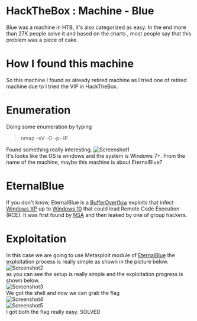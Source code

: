 # HackTheBox : Machine - Blue
Blue was a machine in HTB, it's also categorized as easy. In the end more than 27K people solve it and based on the charts , most people say that this problem was a piece of cake.
# How I found this machine
So this machine I found as already retired machine as I tried one of retired machine due to I tried the VIP in HackTheBox.
# Enumeration
Doing some enumeration by typing
> nmap -sV -O -p- IP
> 
Found something really interesting.
![Screenshot1](https://i.imgur.com/dB3sd4f.png)\
It's looks like the OS is windows and the system is Windows 7+. From the name of the machine, maybe this machine is about EternalBlue?
# EternalBlue
If you don't know, EternalBlue is a [BufferOverflow](https://en.wikipedia.org/wiki/Buffer_overflow) exploits that infect [Windows XP](https://en.wikipedia.org/wiki/Windows_XP) up to [Windows 10](https://en.wikipedia.org/wiki/Windows_10) that could lead Remote Code Execution (RCE). It was first found by [NSA](https://en.wikipedia.org/wiki/National_Security_Agency) and then leaked by one of group hackers.
# Exploitation
In this case we are going to use Metasploit module of [EternalBlue](https://www.rapid7.com/db/modules/exploit/windows/smb/ms17_010_eternalblue/) the exploitation process is really simple as shown in the picture below.\
![Screenshot2](https://i.imgur.com/kCkz0e9.png)\
as you can see the setup is really simple and the exploitation progress is shown below.\
![Screenshot3](https://i.imgur.com/6MIA05P.png)\
We got the shell and now we can grab the flag\
![Screenshot4](https://i.imgur.com/g7jnOQV.png)\
![Screenshot5](https://i.imgur.com/z6tNbBe.png)\
I got both the flag really easy. SOLVED
